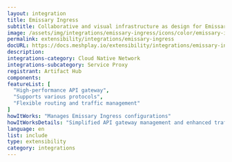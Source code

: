 ```yaml
---
layout: integration
title: Emissary Ingress
subtitle: Collaborative and visual infrastructure as design for Emissary Ingress
image: /assets/img/integrations/emissary-ingress/icons/color/emissary-ingress-color.svg
permalink: extensibility/integrations/emissary-ingress
docURL: https://docs.meshplay.io/extensibility/integrations/emissary-ingress
description: 
integrations-category: Cloud Native Network
integrations-subcategory: Service Proxy
registrant: Artifact Hub
components: 
featureList: [
  "High-performance API gateway",
  "Supports various protocols",
  "Flexible routing and traffic management"
]
howItWorks: "Manages Emissary Ingress configurations"
howItWorksDetails: "Simplified API gateway management and enhanced traffic routing in Kubernetes"
language: en
list: include
type: extensibility
category: integrations
---
```

